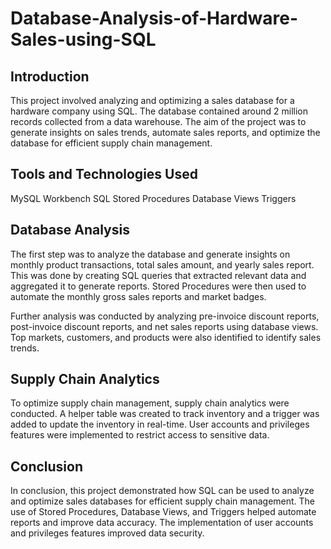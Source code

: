 # Database-Analysis-of-Hardware-Sales-using-SQL

## Introduction
This project involved analyzing and optimizing a sales database for a hardware company using SQL. The database contained around 2 million records collected from a data warehouse. The aim of the project was to generate insights on sales trends, automate sales reports, and optimize the database for efficient supply chain management.

## Tools and Technologies Used
MySQL Workbench
SQL
Stored Procedures
Database Views
Triggers

## Database Analysis
The first step was to analyze the database and generate insights on monthly product transactions, total sales amount, and yearly sales report. This was done by creating SQL queries that extracted relevant data and aggregated it to generate reports. Stored Procedures were then used to automate the monthly gross sales reports and market badges.

Further analysis was conducted by analyzing pre-invoice discount reports, post-invoice discount reports, and net sales reports using database views. Top markets, customers, and products were also identified to identify sales trends.

## Supply Chain Analytics
To optimize supply chain management, supply chain analytics were conducted. A helper table was created to track inventory and a trigger was added to update the inventory in real-time. User accounts and privileges features were implemented to restrict access to sensitive data.

## Conclusion
In conclusion, this project demonstrated how SQL can be used to analyze and optimize sales databases for efficient supply chain management. The use of Stored Procedures, Database Views, and Triggers helped automate reports and improve data accuracy. The implementation of user accounts and privileges features improved data security.
